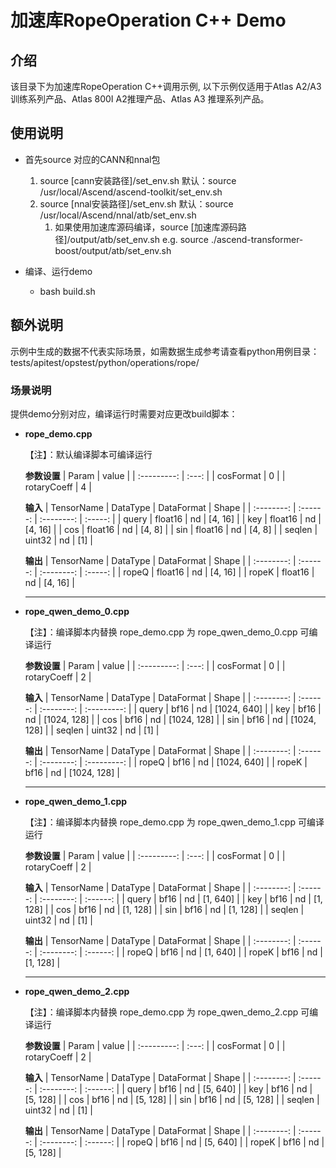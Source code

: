 # 加速库RopeOperation C++ Demo
## 介绍
该目录下为加速库RopeOperation C++调用示例, 以下示例仅适用于Atlas A2/A3训练系列产品、Atlas 800I A2推理产品、Atlas A3 推理系列产品。

## 使用说明
- 首先source 对应的CANN和nnal包
    1. source [cann安装路径]/set_env.sh
        默认：source /usr/local/Ascend/ascend-toolkit/set_env.sh
    2. source [nnal安装路径]/set_env.sh
        默认：source /usr/local/Ascend/nnal/atb/set_env.sh
        1. 如果使用加速库源码编译，source [加速库源码路径]/output/atb/set_env.sh
        e.g. source ./ascend-transformer-boost/output/atb/set_env.sh

- 编译、运行demo
    - bash build.sh

## 额外说明
示例中生成的数据不代表实际场景，如需数据生成参考请查看python用例目录：
tests/apitest/opstest/python/operations/rope/

### 场景说明
提供demo分别对应，编译运行时需要对应更改build脚本：
- **rope_demo.cpp**

    【注】：默认编译脚本可编译运行

    **参数设置**
    |    Param    | value |
    | :---------: | :---: |
    |  cosFormat  |   0   |
    | rotaryCoeff |   4   |

    **输入**
    | TensorName | DataType | DataFormat |  Shape  |
    | :--------: | :------: | :--------: | :-----: |
    |   query    | float16  |     nd     | [4, 16] |
    |    key     | float16  |     nd     | [4, 16] |
    |    cos     | float16  |     nd     | [4,  8] |
    |    sin     | float16  |     nd     | [4,  8] |
    |   seqlen   |  uint32  |     nd     |   [1]   |
    
    **输出**
    | TensorName | DataType | DataFormat |  Shape  |
    | :--------: | :------: | :--------: | :-----: |
    |   ropeQ    | float16  |     nd     | [4, 16] |
    |   ropeK    | float16  |     nd     | [4, 16] |

    ---

- **rope_qwen_demo_0.cpp**

    【注】：编译脚本内替换 rope_demo.cpp 为 rope_qwen_demo_0.cpp 可编译运行

    **参数设置**
    |    Param    | value |
    | :---------: | :---: |
    |  cosFormat  |   0   |
    | rotaryCoeff |   2   |

    **输入**
    | TensorName | DataType | DataFormat |    Shape    |
    | :--------: | :------: | :--------: | :---------: |
    |   query    |   bf16   |     nd     | [1024, 640] |
    |    key     |   bf16   |     nd     | [1024, 128] |
    |    cos     |   bf16   |     nd     | [1024, 128] |
    |    sin     |   bf16   |     nd     | [1024, 128] |
    |   seqlen   |  uint32  |     nd     |     [1]     |

    **输出**
    | TensorName | DataType | DataFormat |    Shape    |
    | :--------: | :------: | :--------: | :---------: |
    |   ropeQ    |   bf16   |     nd     | [1024, 640] |
    |   ropeK    |   bf16   |     nd     | [1024, 128] |

    ---

- **rope_qwen_demo_1.cpp**

    【注】：编译脚本内替换 rope_demo.cpp 为 rope_qwen_demo_1.cpp 可编译运行

    **参数设置**
    |    Param    | value |
    | :---------: | :---: |
    |  cosFormat  |   0   |
    | rotaryCoeff |   2   |

    **输入**
    | TensorName | DataType | DataFormat |  Shape   |
    | :--------: | :------: | :--------: | :------: |
    |   query    |   bf16   |     nd     | [1, 640] |
    |    key     |   bf16   |     nd     | [1, 128] |
    |    cos     |   bf16   |     nd     | [1, 128] |
    |    sin     |   bf16   |     nd     | [1, 128] |
    |   seqlen   |  uint32  |     nd     |   [1]    |

    **输出**
    | TensorName | DataType | DataFormat |  Shape   |
    | :--------: | :------: | :--------: | :------: |
    |   ropeQ    |   bf16   |     nd     | [1, 640] |
    |   ropeK    |   bf16   |     nd     | [1, 128] |

    ---

- **rope_qwen_demo_2.cpp**

    【注】：编译脚本内替换 rope_demo.cpp 为 rope_qwen_demo_2.cpp 可编译运行

    **参数设置**
    |    Param    | value |
    | :---------: | :---: |
    |  cosFormat  |   0   |
    | rotaryCoeff |   2   |

    **输入**
    | TensorName | DataType | DataFormat |  Shape   |
    | :--------: | :------: | :--------: | :------: |
    |   query    |   bf16   |     nd     | [5, 640] |
    |    key     |   bf16   |     nd     | [5, 128] |
    |    cos     |   bf16   |     nd     | [5, 128] |
    |    sin     |   bf16   |     nd     | [5, 128] |
    |   seqlen   |  uint32  |     nd     |   [1]    |
    
    **输出**
    | TensorName | DataType | DataFormat |  Shape   |
    | :--------: | :------: | :--------: | :------: |
    |   ropeQ    |   bf16   |     nd     | [5, 640] |
    |   ropeK    |   bf16   |     nd     | [5, 128] |